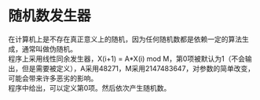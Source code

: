 # 随机数发生器
在计算机上是不存在真正意义上的随机，因为任何随机数都是依赖一定的算法生成，通常叫做伪随机。<br>
程序上采用线性同余发生器，X(i+1) = A\*X(i) mod M，第0项被默认为1（不会输出，但是需要被定义），A采用48271，M采用2147483647，对参数的简单改变，可能会带来许多恶劣的影响。<br>
程序中给出，可以定义第0项。然后依次产生随机数。
